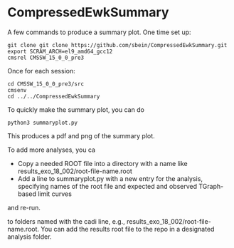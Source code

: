 # CompressedEwkSummary

A few commands to produce a summary plot. One time set up:
```
git clone git clone https://github.com/sbein/CompressedEwkSummary.git
export SCRAM_ARCH=el9_amd64_gcc12
cmsrel CMSSW_15_0_0_pre3
```

Once for each session:
```
cd CMSSW_15_0_0_pre3/src
cmsenv
cd ../../CompressedEwkSummary
```

To quickly make the summary plot, you can do
```
python3 summaryplot.py
```

This produces a pdf and png of the summary plot. 

To add more analyses, you ca
* Copy a needed ROOT file into a directory with a name like results_exo_18_002/root-file-name.root
* Add a line to summaryplot.py with a new entry for the analysis,
specifying names of the root file and expected and observed TGraph-based limit curves

and re-run. 

to folders named with the cadi line, e.g., results_exo_18_002/root-file-name.root. You can add the results root file to the repo in a designated analysis folder. 

